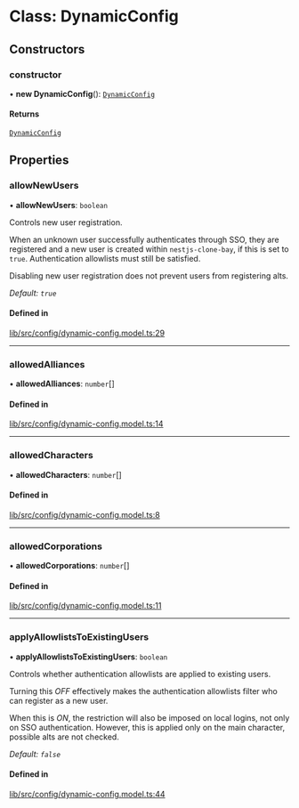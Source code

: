 # Class: DynamicConfig

## Constructors

### constructor

• **new DynamicConfig**(): [`DynamicConfig`](DynamicConfig.md)

#### Returns

[`DynamicConfig`](DynamicConfig.md)

## Properties

### allowNewUsers

• **allowNewUsers**: `boolean`

Controls new user registration.

When an unknown user successfully authenticates through SSO, they are
registered and a new user is created within `nestjs-clone-bay`, if this is
set to `true`. Authentication allowlists must still be satisfied.

Disabling new user registration does not prevent users from registering
alts.

_Default: `true`_

#### Defined in

[lib/src/config/dynamic-config.model.ts:29](https://github.com/joonashak/nestjs-clone-bay/blob/3e50c73/lib/src/config/dynamic-config.model.ts#L29)

___

### allowedAlliances

• **allowedAlliances**: `number`[]

#### Defined in

[lib/src/config/dynamic-config.model.ts:14](https://github.com/joonashak/nestjs-clone-bay/blob/3e50c73/lib/src/config/dynamic-config.model.ts#L14)

___

### allowedCharacters

• **allowedCharacters**: `number`[]

#### Defined in

[lib/src/config/dynamic-config.model.ts:8](https://github.com/joonashak/nestjs-clone-bay/blob/3e50c73/lib/src/config/dynamic-config.model.ts#L8)

___

### allowedCorporations

• **allowedCorporations**: `number`[]

#### Defined in

[lib/src/config/dynamic-config.model.ts:11](https://github.com/joonashak/nestjs-clone-bay/blob/3e50c73/lib/src/config/dynamic-config.model.ts#L11)

___

### applyAllowlistsToExistingUsers

• **applyAllowlistsToExistingUsers**: `boolean`

Controls whether authentication allowlists are applied to existing users.

Turning this _OFF_ effectively makes the authentication allowlists filter
who can register as a new user.

When this is _ON_, the restriction will also be imposed on local logins,
not only on SSO authentication. However, this is applied only on the main
character, possible alts are not checked.

_Default: `false`_

#### Defined in

[lib/src/config/dynamic-config.model.ts:44](https://github.com/joonashak/nestjs-clone-bay/blob/3e50c73/lib/src/config/dynamic-config.model.ts#L44)
